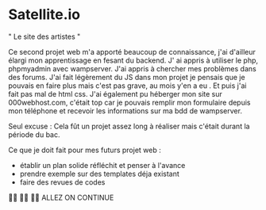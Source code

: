 # Satellite.io
" Le site des artistes "


Ce second projet web m'a apporté beaucoup de connaissance, j'ai d'ailleur élargi mon apprentissage en fesant du backend. J' ai appris à utiliser le php, phpmyadmin avec wampserver. J'ai appris à chercher mes problèmes dans des forums. J'ai fait légèrement du JS dans mon projet je pensais que je pouvais en faire plus mais c'est pas grave, au mois y'en a eu . Et puis j'ai fait pas mal de html css. J'ai également pu héberger mon site sur 000webhost.com, c'était top car je pouvais remplir mon formulaire depuis mon téléphone et recevoir les informations sur ma bdd de wampserver.

Seul excuse : Cela fût un projet assez long à réaliser mais c'était durant la période du bac.

Ce que je doit fait pour mes futurs projet web : 

- établir un plan solide réfléchit et penser à l'avance
- prendre exemple sur des templates déja existant
- faire des revues de codes 

 💪🏾  💪🏾  💪🏾  ALLEZ ON CONTINUE
